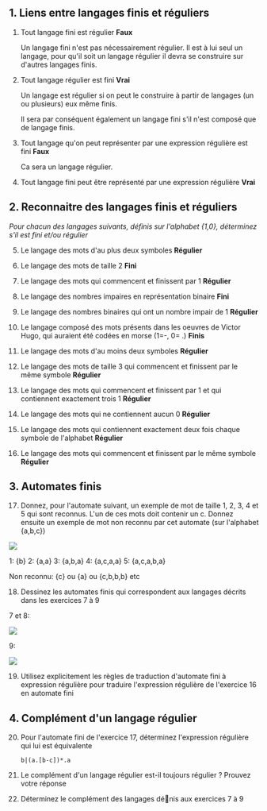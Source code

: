 ## 1. Liens entre langages finis et réguliers
1. Tout langage fini est régulier
	**Faux**

	Un langage fini n'est pas nécessairement régulier. Il est à lui seul un langage, pour qu'il soit un langage régulier il devra se construire sur d'autres langages finis.

2. Tout langage régulier est fini
	**Vrai**

	Un langage est régulier si on peut le construire à partir de langages (un ou plusieurs) eux même finis. 

	Il sera par conséquent également un langage fini s'il n'est composé que de langage finis.

3. Tout langage qu'on peut représenter par une expression régulière est fini
	**Faux**

	Ca sera un langage régulier.

4. Tout langage fini peut être représenté par une expression régulière
	**Vrai**

## 2. Reconnaitre des langages finis et réguliers

*Pour chacun des langages suivants, définis sur l'alphabet {1,0}, déterminez s'il est fini et/ou
régulier*

5. Le langage des mots d'au plus deux symboles
	**Régulier**
	
6. Le langage des mots de taille 2
	**Fini**

7. Le langage des mots qui commencent et finissent par 1
	**Régulier**

8. Le langage des nombres impaires en représentation binaire
	**Fini**

9. Le langage des nombres binaires qui ont un nombre impair de 1
	**Régulier**

10. Le langage composé des mots présents dans les oeuvres de Victor Hugo, qui auraient été codées en morse (1=-, 0= .)
	**Finis**

11. Le langage des mots d'au moins deux symboles
	**Régulier**

12. Le langage des mots de taille 3 qui commencent et finissent par le même symbole
	**Régulier**

13. Le langage des mots qui commencent et finissent par 1 et qui contiennent exactement trois 1
	**Régulier**

14. Le langage des mots qui ne contiennent aucun 0
	**Régulier**

15. Le langage des mots qui contiennent exactement deux fois chaque symbole de l'alphabet
	**Régulier**

16. Le langage des mots qui commencent et finissent par le même symbole
	**Régulier**

## 3. Automates finis

17. Donnez, pour l'automate suivant, un exemple de mot de taille 1, 2, 3, 4 et 5 qui sont reconnus. L'un de ces mots doit contenir un c. Donnez ensuite un exemple de mot non reconnu par cet automate (sur l'alphabet {a,b,c})

![](https://i.ibb.co/whq6gnS/Capture-d-cran-2020-10-26-175054.png)

1: {b}
2: {a,a}
3: {a,b,a}
4: {a,c,a,a}
5: {a,c,a,b,a}

Non reconnu: {c} ou {a} ou {c,b,b,b} etc

18.  Dessinez les automates finis qui correspondent aux langages décrits dans les exercices 7 à 9

7 et 8:

![](https://github.com/MaskedBelgian/theoriedeslangageTP/blob/main/TP1-Th%C3%A9orieLangage.jpg)

9:

![](https://github.com/MaskedBelgian/theoriedeslangageTP/blob/main/TP1-Th%C3%A9orieLangage2.jpg)

19. Utilisez explicitement les règles de traduction d'automate fini à expression régulière pour traduire l'expression régulière de l'exercice 16 en automate fini

## 4. Complément d'un langage régulier

20. Pour l'automate fini de l'exercice 17, déterminez l'expression régulière qui lui est équivalente

		b|(a.[b-c])*.a

21.  Le complément d'un langage régulier est-il toujours régulier ? Prouvez votre réponse

22. Déterminez le complément des langages dénis aux exercices 7 à 9
